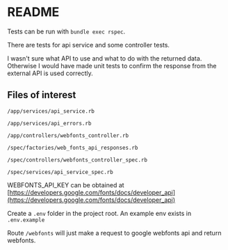 # README

Tests can be run with `bundle exec rspec`.

There are tests for api service and some controller tests.

I wasn't sure what API to use and what to do with the returned data. Otherwise I would have made unit tests to confirm the response from the external API is used correctly.

## Files of interest
`/app/services/api_service.rb`

`/app/services/api_errors.rb`

`/app/controllers/webfonts_controller.rb`

`/spec/factories/web_fonts_api_responses.rb`

`/spec/controllers/webfonts_controller_spec.rb`

`/spec/services/api_service_spec.rb`

WEBFONTS_API_KEY can be obtained at [https://developers.google.com/fonts/docs/developer_api](https://developers.google.com/fonts/docs/developer_api)

Create a `.env` folder in the project root. An example env exists in `.env.example`

Route `/webfonts` will just make a request to google webfonts api and return webfonts.


